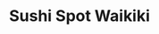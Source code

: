 ---
layout: place
title: "Sushi Spot Waikiki"
permalink: /hawaii/honolulu/sushi-spot-waikiki.html
stateAbbr: HI
stateName: Hawaii
cityName: Honolulu
seo:
  name: "Sushi Spot Waikiki"
  type: Restaurant
  links: https://www.fooddiscoveryapp.com/honolulu/sushi-spot-waikiki
description: "Looking for sushi in Honolulu, Hawaii? Check out Sushi Spot Waikiki for a delightful Japanese dining experience. Enjoy a variety of sushi and other dishes in..."
place_id: ChIJ9-OO4n9zAHwRVaLwpgIWLBU
photos:
  - name: >-
      places/ChIJ9-OO4n9zAHwRVaLwpgIWLBU/photos/AeeoHcL5d9eHgBGlbg7c2jcYYvRvfQJMliesj1tuI9oUAiMllcIN_4tBtdhPwDv4jbENNtgGju6p8DVoyhri1DTeKPvHnweknkEBkI5H3HY1a3kMpRjNrDPh8TaEWHCV19cftfDBoxGMTkjuTeAj9_Gk5Z2AsNl53bh-gbKP0HDw8GMnCiD4Hy1Oh1986QN-71MOi3EGXIPGYjIpB0AOuRCbepS91UE2hcoEx5H_tWp1jL2VspTRmEPqySIQ5XXd9Zez6HBWX1T-mAZm6ZtqupZ57_zn2TN55fmSWl_ryR4utY6CMrAT8RldhmRZ81zCrPyRWUyeLhkrUmfaxLk1UlXyd2bgr73_GLqdjP__xXNGtDVEAiNeLniBW1qBwiKPcMruTuNkfvYJ4Wbn7wwNrROKhEvbu9IzwHJhzeyyPPSdcI_8gg
    widthPx: 3024
    heightPx: 4032
    authorAttributions:
      - displayName: Olivia Ivanova
        uri: https://maps.google.com/maps/contrib/105143867490692207090
        photoUri: >-
          https://lh3.googleusercontent.com/a-/ALV-UjVfs9XxNLY1j33Ogt8kxQsYupfapYrfaT0h4MfWwGUXZol5IHgc=s100-p-k-no-mo
    flagContentUri: >-
      https://www.google.com/local/imagery/report/?cb_client=maps_api_places.places_api&image_key=!1e10!2sCIHM0ogKEICAgIChuPqSWA&hl=en-US
    googleMapsUri: >-
      https://www.google.com/maps/place//data=!3m4!1e2!3m2!1sCIHM0ogKEICAgIChuPqSWA!2e10!4m2!3m1!1s0x7c00737fe28ee3f7:0x152c1602a6f0a255
  - name: >-
      places/ChIJ9-OO4n9zAHwRVaLwpgIWLBU/photos/AeeoHcIYUS3EEhnCm7UKWiozduFzqaSHJXRzxLVike9trJEtMMBUrrio050X2utQetQnDYMNoUdDc9_EL2nBNHkY8-hi6iyKdlSrdrKOSdPo7MNkkhRgwo5ZPrg5QfMRLd-NKxJfjOBmIuAafzmXam3nDcdJEXO8PwX86rIC-KCeY_-_8gXRlJp20G2nDYHCeFdYWhNeyrwql5zHdw739ss5C7gM8IUmYEvQ5icTWCIwlKZw6kSI9YR8SYdGFIWOcUCxU-g2OPhYIxTl1UUJ11vjMXP4k_wOGJ5DF7qN40gGuJml8FMmM4iwhatBu_svaHCwuZFBdBk7mFaDx2BkKsv4SORR26V73En6yrmg1T6s_7yr92lT7HvbFohhErSB11kMs4F2o4FN-UJJUeE9y09uJc6OLz1ui7XYrE64QOKN2HiW_LnT
    widthPx: 4000
    heightPx: 2252
    authorAttributions:
      - displayName: Ho-Joon Jeong
        uri: https://maps.google.com/maps/contrib/114210786210813260086
        photoUri: >-
          https://lh3.googleusercontent.com/a/ACg8ocK2jrQ-QaF083W6LWFo6Prfih1xuSLrCmQ4O2lihasEZT04eA=s100-p-k-no-mo
    flagContentUri: >-
      https://www.google.com/local/imagery/report/?cb_client=maps_api_places.places_api&image_key=!1e10!2sCIHM0ogKEICAgICjlJ3p2AE&hl=en-US
    googleMapsUri: >-
      https://www.google.com/maps/place//data=!3m4!1e2!3m2!1sCIHM0ogKEICAgICjlJ3p2AE!2e10!4m2!3m1!1s0x7c00737fe28ee3f7:0x152c1602a6f0a255
  - name: >-
      places/ChIJ9-OO4n9zAHwRVaLwpgIWLBU/photos/AeeoHcIgJ2q8_8hnz14z9r5nBwJ6z-eJehW5pilVuhLIoi7icHbE2Yvwjd36ygTlT_PKUI1StrGYekEQ-nthHCuwrbNBFjXxIuBSFt3iyxfh5ES2ogIVb4j5BWmZlMJeMLBGgXjyUT2t9EYZe1Y5yFTLBGYobuD6Awas4dEvJTBPJog8F7dQNx3iF9KABYIyoCqL_MDNqR2ABctIYx4f_-BJUDR8iH9EqyDjbpmdYC98PSEOzc-0s7eoHTNdb4_ZIDB-7vxR7UWy8i5uj7YdKSnbKEdmDDKScVfb_DCfQyvyyRTcl-hdBHh6gDx3jyMXgpjZxxBgis8yST4BVbm1VWmC-niLqNZie_JIHJXO3-cIA5iMpwi3YNCbfYfB6KqrHmL8Ixoa64Pq4fipBgOHBTjOOrY26Rwk7RanjGQGlYeDspynLQ
    widthPx: 4800
    heightPx: 3600
    authorAttributions:
      - displayName: Lauren Serpan
        uri: https://maps.google.com/maps/contrib/104640614596803728589
        photoUri: >-
          https://lh3.googleusercontent.com/a-/ALV-UjXrl1K2cOmlh-h7kAsGq4isASNAjpi2yc4MO57HM3m7uadCH0yo=s100-p-k-no-mo
    flagContentUri: >-
      https://www.google.com/local/imagery/report/?cb_client=maps_api_places.places_api&image_key=!1e10!2sCIHM0ogKEICAgMCI_f6GVQ&hl=en-US
    googleMapsUri: >-
      https://www.google.com/maps/place//data=!3m4!1e2!3m2!1sCIHM0ogKEICAgMCI_f6GVQ!2e10!4m2!3m1!1s0x7c00737fe28ee3f7:0x152c1602a6f0a255
  - name: >-
      places/ChIJ9-OO4n9zAHwRVaLwpgIWLBU/photos/AeeoHcJK1T1WU1xd7H0L4IhwVs54pibBfh3P6KWvYCV9lOXaS1TV1HoE81sAev9gH02o-imfdzHgVb5HzPDPFvd4YkSMcrqK4jJ61DVnUn29EqqI0duZYF6u1gmmOedRPw3RwqIg3GV3vW6EkL1wrAj_bqMFbsmiHelRJBdKrcq7Y_VXLcsAqQcRC6nWRDWufy2NDnLxDZiGfCfi5XCRFL0Twe72KPzjcV9D6RsSBILl0jadEWq0ItFksrQIGPpLfaadI53sbCyXHq5uqzRub-FTpELx-b_JsKLqJAKSwKzlttPbHrahwBM_HtSWJcL4TCdKX8bHCnqXdmPjBqeWIECuXk2WtdnXNGHElCWTBldC7tdcCJXBakLvsJ8vzOB4JNtRVwnZJp8AkamMInBstfi5Wf70uXOBhRTaxu0Wp-Ucf9Ovjtbp
    widthPx: 2992
    heightPx: 2992
    authorAttributions:
      - displayName: 정건희
        uri: https://maps.google.com/maps/contrib/107076816440519470802
        photoUri: >-
          https://lh3.googleusercontent.com/a/ACg8ocInEZW33EkDjb57Ach8RBtL4UnJsOLxWCmCk3tCsYwQOmG9BQ=s100-p-k-no-mo
    flagContentUri: >-
      https://www.google.com/local/imagery/report/?cb_client=maps_api_places.places_api&image_key=!1e10!2sCIHM0ogKEICAgMCgg7qq1QE&hl=en-US
    googleMapsUri: >-
      https://www.google.com/maps/place//data=!3m4!1e2!3m2!1sCIHM0ogKEICAgMCgg7qq1QE!2e10!4m2!3m1!1s0x7c00737fe28ee3f7:0x152c1602a6f0a255
  - name: >-
      places/ChIJ9-OO4n9zAHwRVaLwpgIWLBU/photos/AeeoHcJvwhcV-UxlWULps1MQ-WXVXtnrPSzW--sbPg6tJ1Adx70csL2PCse95W7Pb-rnMEu-k8G91-R2pj4aMmKVBpSDjxlqZHPbdVUZbhydJxJ96ffy1t_Ix-jvi-ypxexLMwjRD06aMIPPFGimZ_tr8HTJWoTdYopnGWTz_yBQdv6vUMqSchuIdWnvG7ZRQlZ1dWoGwdTkt2jrdH9shUP13JoxqAE9Ftne-GpXpH0ACBvvyaFpWSKEUP1Qr3Q3IW-KXDjx-G3BFGTI0YsNVEvSAuFqDi6Skc8UbBV4QYKHBZVgL-KW0Ry861kbuF4qTplWiCxzmf1x4j_95FayTiCqnMczyaAvY07Xrz4kWFPZe_heScuXMddQRM6jIVTCjFiuZhVjuurJKS25hy8KoFztVyTvh2fGrhBtVmP6ct_BChl_JoLu
    widthPx: 4032
    heightPx: 3024
    authorAttributions:
      - displayName: 주르
        uri: https://maps.google.com/maps/contrib/114320551374067600410
        photoUri: >-
          https://lh3.googleusercontent.com/a-/ALV-UjUUsAN-frAwHzdpZzJ4InyDzax9kIkn9hGwEbSwqPyIEe3mL4ljCQ=s100-p-k-no-mo
    flagContentUri: >-
      https://www.google.com/local/imagery/report/?cb_client=maps_api_places.places_api&image_key=!1e10!2sCIHM0ogKEICAgMDIqfvUqAE&hl=en-US
    googleMapsUri: >-
      https://www.google.com/maps/place//data=!3m4!1e2!3m2!1sCIHM0ogKEICAgMDIqfvUqAE!2e10!4m2!3m1!1s0x7c00737fe28ee3f7:0x152c1602a6f0a255
  - name: >-
      places/ChIJ9-OO4n9zAHwRVaLwpgIWLBU/photos/AeeoHcJ32D3YvZmD_wsGH5bgFZubdWSvtsdNpJCn6eVv0ylHd3u4GDGT6I4aFX4NJRohnsZ3nZdlJclRlbKCxyEwVjYDb_FX1-nhKWde0y69MUgXM2zyLPZJOpGN0YfA5sOoxNVvsQSnXPGLrtbmUgyJneD-PYIftAcrBuzpoqAcaeib4KdrIKRVbhLVtgMGrOPbBnSiD5CK3vhvqFwOxSnP7m887aHYTrEzhRsw7in_zEQEY3WdidMqiW15eWyWELvbKZOcXgv8qQnq1fA_SWqG3WkQGDxLnuhWK7bpLVM5L3wknbPdTtz9yf7lW92FQIiCnq71hDPM_crSHVWl57n84BBF1Q_IJ3xSW4Vmxv04J_IK_wwUSgMStUFBEh6p-iGlSQPKhXLbpkvHSzkbuVKS2uXJXy545eyrJTm00qxM8lM
    widthPx: 4032
    heightPx: 3024
    authorAttributions:
      - displayName: Harry
        uri: https://maps.google.com/maps/contrib/113015430306755199199
        photoUri: >-
          https://lh3.googleusercontent.com/a/ACg8ocKr8uJfZS3ECW5xAhmRlOugr7HWI1SaOYwBWvL2JzijVjzFZw=s100-p-k-no-mo
    flagContentUri: >-
      https://www.google.com/local/imagery/report/?cb_client=maps_api_places.places_api&image_key=!1e10!2sCIHM0ogKEICAgID_juCoGg&hl=en-US
    googleMapsUri: >-
      https://www.google.com/maps/place//data=!3m4!1e2!3m2!1sCIHM0ogKEICAgID_juCoGg!2e10!4m2!3m1!1s0x7c00737fe28ee3f7:0x152c1602a6f0a255
  - name: >-
      places/ChIJ9-OO4n9zAHwRVaLwpgIWLBU/photos/AeeoHcJDhloUaANQNGWq86sQlLub830Bkb_p3ku611b4RALkWrbFTk9wIs9Luo_vCBBgDlAFTHYUiPr5ESgEOgWLtZ39rz0q8RGWno4FafwnpoExtYKIBakkE6IIEfhB5aP-uTcqqxaaosk4F-QA6mWthZoutioSthxJZKwgmlF3njAO0c6HJUnPA1OFnbEHzZr0ToEYzob-QRRF6gcyyRXzxTGydK_KsvydXvY9XTxbaZvqVMciEk0815_ihov0HyTl8fJERYHOH25u9QgCuwABAffpXupFH4F7q6S5vLco1j3tPlwNXlebFaPFH203RIqU2A8aOOpia8T-K3vqgQmCecyGGOo-bX130fjHlJPHg1byfCTfnWRmdvAS8KHN-X67ZA5i-_hb6Cdy41_Wmzsb8ih5mnhcVH847tfflpc__r5XRA
    widthPx: 4032
    heightPx: 3024
    authorAttributions:
      - displayName: Alan Huang
        uri: https://maps.google.com/maps/contrib/114289199333070338495
        photoUri: >-
          https://lh3.googleusercontent.com/a/ACg8ocI-2wR8roaNTQJ9oC_cq89_rQV-egfs6S8uFGIPoB0I3KuUSQ=s100-p-k-no-mo
    flagContentUri: >-
      https://www.google.com/local/imagery/report/?cb_client=maps_api_places.places_api&image_key=!1e10!2sCIHM0ogKEICAgID7n_K8Og&hl=en-US
    googleMapsUri: >-
      https://www.google.com/maps/place//data=!3m4!1e2!3m2!1sCIHM0ogKEICAgID7n_K8Og!2e10!4m2!3m1!1s0x7c00737fe28ee3f7:0x152c1602a6f0a255
  - name: >-
      places/ChIJ9-OO4n9zAHwRVaLwpgIWLBU/photos/AeeoHcJg1-KUStwHkA_16tu8fNMYvJ4cr-l3NKErrNH-jtPo3zKw57-AkQDTJmsebkfNmLtb8wux_ZQSPji3R8r8UypGSM47rUvczjWQWUvtT6AcBKO42xAPb-xFdk1u9cemMyt8ZhBwi8eHo7v-OKSJGb_pFtkIIY31ZVoi-UE0UX4vjFOJz9ls9wnFIXC6dWbPzN-0ip5CPmG7e7TWHUupmkx18-gteLkX85zbUGnNZ1QFD3P51i0h3jfhVCqQTDmIT-LCPp9PrNxEqR-uaZ0935OESEt_bNup_zXm34bdj0uFRbT1QrfpoF2w_9Sxeltt2hLSrHV_sc-3N4tBfWTK4LSe5PcjE4chJyXYtBxGGPdy-yEQhRc0svseEXF2ut9ztnUNcIPxbRmesEkJHtvvFm66zmxvCYort8yMoeciScKC1w
    widthPx: 3024
    heightPx: 4032
    authorAttributions:
      - displayName: Anusree Suraj
        uri: https://maps.google.com/maps/contrib/106884779265613040510
        photoUri: >-
          https://lh3.googleusercontent.com/a-/ALV-UjViXqIvL8XsptCdp6RtKNnZCida-7Ep0y503VusueTZmP10VUCmyw=s100-p-k-no-mo
    flagContentUri: >-
      https://www.google.com/local/imagery/report/?cb_client=maps_api_places.places_api&image_key=!1e10!2sCIHM0ogKEICAgMDQx7aOJA&hl=en-US
    googleMapsUri: >-
      https://www.google.com/maps/place//data=!3m4!1e2!3m2!1sCIHM0ogKEICAgMDQx7aOJA!2e10!4m2!3m1!1s0x7c00737fe28ee3f7:0x152c1602a6f0a255
  - name: >-
      places/ChIJ9-OO4n9zAHwRVaLwpgIWLBU/photos/AeeoHcKhbb1zpLItj1z5AFmJY0l1qA9DUjjm0yu6gtC6q3NJ1bsqQpbsq0mpquF1Bb0z7FVFNCfpG1_1unoYUtilJVZNGNgbMnENGZaHBTYS1pe3_CwdX_mSLjGiWxm3anDzLEXOfheUi2khcItK-SxSGap3b0hfq9WZK0vZlwJLnA-IsrIFf6EhJ150ISWU7N22nPlR6RsZWGT0vw_t8fL5_u4wERh53WI_MXkJmliO4X7PJVeGcc6m3SQwQvt2r5vJcyIXpFwEwOslBahI9hIUjroLMDgSXnOpzpGBPFg_B1MAKT_MACUQiwIh09qbT5GvL3-be-KUH4XQDOs9oMSw-9AOKgo_GbYILsYrNmSsGM9Ufxt2YTeY7ePjg9cU1MIkX2ngbMb8QogJjJjUWyofUwuT33tiqo2p1qJLWjHhYDb2ACbt
    widthPx: 4032
    heightPx: 3024
    authorAttributions:
      - displayName: Nana Na
        uri: https://maps.google.com/maps/contrib/112451286973606447310
        photoUri: >-
          https://lh3.googleusercontent.com/a/ACg8ocI1WvkiRao4tbYn2nSauFd8GXkPOzgN8RE4en4_nj-izFxRDg=s100-p-k-no-mo
    flagContentUri: >-
      https://www.google.com/local/imagery/report/?cb_client=maps_api_places.places_api&image_key=!1e10!2sCIHM0ogKEICAgIC_kP3S7wE&hl=en-US
    googleMapsUri: >-
      https://www.google.com/maps/place//data=!3m4!1e2!3m2!1sCIHM0ogKEICAgIC_kP3S7wE!2e10!4m2!3m1!1s0x7c00737fe28ee3f7:0x152c1602a6f0a255
  - name: >-
      places/ChIJ9-OO4n9zAHwRVaLwpgIWLBU/photos/AeeoHcIPIhzUuRA1UnCuHa4WkHz11vbV6WvasR9NRoaeXw_t6B9WulrL5iJnikVGSubP71wWni3BtEgRWE4f_ZHpgZj1YupezrXppW11EcdhbHIhocMoJyMFOvuK5YWBJ_-dlgohTEiGhGZJUmrHfwJPVkO0Sc2AN0WOd5lzk0aQ1Jx9nO9Cqe88AN_7umk-pCJu0VZwby0Xk6CpjVOziTnRxjk-bz3IoRMm8ef0KhxUtQNIPokzAX3rDndMqtxAZjIEvZ_-1vuWEM2NBagdbE24-rXIyboHBqH-2gdpa1GLKcrW5qHHvsOx0KFQMHGcjKgtt-PJDjOzCHTDxnnYAVyIsYWl9VmaEF9Shz1BKzK41oLzLGgdr492cVcQVJWhvjIIkpxe-Yq69p2vztTKpjJ9jnsYGhAhNsbBc8XM7Kl4NiGFQqqB
    widthPx: 3024
    heightPx: 4032
    authorAttributions:
      - displayName: 박희원
        uri: https://maps.google.com/maps/contrib/103294154668848293439
        photoUri: >-
          https://lh3.googleusercontent.com/a/ACg8ocKFmXd6AQns4fdmqKdQDS5PzhDIf6DD7vkSy1x2qkSEPgLKwlov=s100-p-k-no-mo
    flagContentUri: >-
      https://www.google.com/local/imagery/report/?cb_client=maps_api_places.places_api&image_key=!1e10!2sCIHM0ogKEICAgID3_LCMzwE&hl=en-US
    googleMapsUri: >-
      https://www.google.com/maps/place//data=!3m4!1e2!3m2!1sCIHM0ogKEICAgID3_LCMzwE!2e10!4m2!3m1!1s0x7c00737fe28ee3f7:0x152c1602a6f0a255
address: 204 Liliʻuokalani Ave, Honolulu, HI 96815, USA
street: 204 Liliʻuokalani Ave
city: Honolulu
state: HI
zip: '96815'
country: USA
neighborhood: Waikiki
latitude: '21.275654'
longitude: '-157.822423'
accessibility_options:
  wheelchairAccessibleParking: true
  wheelchairAccessibleEntrance: true
  wheelchairAccessibleSeating: true
business_status: OPERATIONAL
name: Sushi Spot Waikiki
google_maps_links:
  directionsUri: >-
    https://www.google.com/maps/dir//''/data=!4m7!4m6!1m1!4e2!1m2!1m1!1s0x7c00737fe28ee3f7:0x152c1602a6f0a255!3e0
  placeUri: https://maps.google.com/?cid=1525618574418289237
  writeAReviewUri: >-
    https://www.google.com/maps/place//data=!4m3!3m2!1s0x7c00737fe28ee3f7:0x152c1602a6f0a255!12e1
  reviewsUri: >-
    https://www.google.com/maps/place//data=!4m4!3m3!1s0x7c00737fe28ee3f7:0x152c1602a6f0a255!9m1!1b1
  photosUri: >-
    https://www.google.com/maps/place//data=!4m3!3m2!1s0x7c00737fe28ee3f7:0x152c1602a6f0a255!10e5
primary_type: Japanese Restaurant
opening_hours:
  regular: null
  current: null
secondary_opening_hours:
  regular:
    weekdayDescriptions: null
    type: null
  current:
    weekdayDescriptions: null
    type: null
phone: (808) 369-7242
price_level: null
price_range: $30 &ndash; $50
rating: '4.8'
rating_count: 2193
website: https://www.fooddiscoveryapp.com/honolulu/sushi-spot-waikiki
reviews: null
parking_options: null
payment_options: null
allow_dogs: null
curbside_pickup: null
delivery: null
dine_in: null
good_for_children: null
good_for_groups: null
good_for_sports: null
live_music: null
menu_for_children: null
outdoor_seating: null
reservable: null
restroom: null
serves_beer: null
serves_breakfast: null
serves_brunch: null
serves_cocktails: null
serves_coffee: null
serves_dinner: null
serves_dessert: null
serves_lunch: null
serves_vegetarian_food: null
serves_wine: null
takeout: null
summary: null

---
